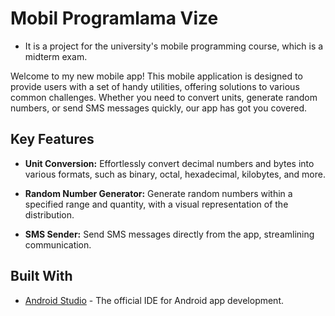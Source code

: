 # Mobil Programlama Vize


- It is a project for the university's mobile programming course, which is a midterm exam.

Welcome to my new mobile app! This mobile application is designed to provide users with a set of handy utilities, offering solutions to various common challenges. Whether you need to convert units, generate random numbers, or send SMS messages quickly, our app has got you covered.

## Key Features

- **Unit Conversion:** Effortlessly convert decimal numbers and bytes into various formats, such as binary, octal, hexadecimal, kilobytes, and more.
  
- **Random Number Generator:** Generate random numbers within a specified range and quantity, with a visual representation of the distribution.

- **SMS Sender:** Send SMS messages directly from the app, streamlining communication.


## Built With

- [Android Studio](https://developer.android.com/studio) - The official IDE for Android app development.
